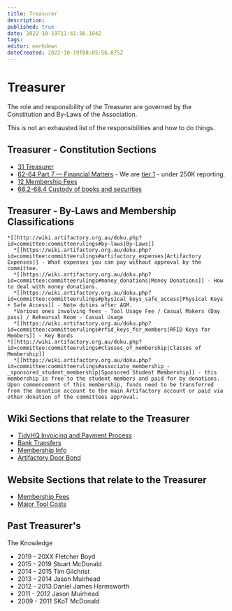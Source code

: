 ```yaml
---
title: Treasurer
description: 
published: true
date: 2022-10-19T11:41:56.104Z
tags: 
editor: markdown
dateCreated: 2022-10-19T08:05:56.875Z
---
```


# Treasurer

The role and responsibility of the Treasurer are governed by the Constitution and By-Laws of the Association.

This is not an exhausted list of the responsibilities and how to do things.

## Treasurer - Constitution Sections

-   [31 Treasurer](http://wiki.artifactory.org.au/doku.php?id=constitution#treasurer)
-   [62-64 Part 7 — Financial Matters](http://wiki.artifactory.org.au/doku.php?id=constitution#part_7_financial_matters) - We are [tier 1](https://www.commerce.wa.gov.au/publications/financial-reporting-under-new-associations-law) - under 250K reporting.
-   [12 Membership Fees](http://wiki.artifactory.org.au/doku.php?id=constitution#membership_fees)
-   [68.2-68.4 Custody of books and securities](http://wiki.artifactory.org.au/doku.php?id=constitution#custody_of_books_and_securities)

## Treasurer - By-Laws and Membership Classifications

    *[[http://wiki.artifactory.org.au/doku.php?id=committee:committeerulings#by-laws|By-Laws]]
      *[[https://wiki.artifactory.org.au/doku.php?id=committee:committeerulings#artifactory_expenses|Artifactory Expenses]] - What expenses you can pay without approval by the committee.
      *[[https://wiki.artifactory.org.au/doku.php?id=committee:committeerulings#money_donations|Money Donations]] - How to deal with money donations.
      *[[https://wiki.artifactory.org.au/doku.php?id=committee:committeerulings#physical_keys_safe_access|Physical Keys + Safe Access]] - Note duties after AGM.
      *Various ones involving fees - Tool Usage Fee / Casual Makers (Day pass) / Rehearsal Room - Casual Usage
      *[[https://wiki.artifactory.org.au/doku.php?id=committee:committeerulings#rfid_keys_for_members|RFID Keys for Members]] - Key Bonds
    *[[http://wiki.artifactory.org.au/doku.php?id=committee:committeerulings#classes_of_membership|Classes of Membership]]
      *[[https://wiki.artifactory.org.au/doku.php?id=committee:committeerulings#associate_membership_-_sponsored_student_membership|Sponsored Student Membership]] - this membership is free to the student members and paid for by donations.  Upon commencement of this membership, funds need to be transferred from the donation account to the main Artifactory account or paid via other donation of the committees approval.

## Wiki Sections that relate to the Treasurer

-   [TidyHQ Invoicing and Payment Process](http://wiki.artifactory.org.au/doku.php?id=tidyclub)
-   [Bank Transfers](http://wiki.artifactory.org.au/doku.php?id=payment)
-   [Membership Info](http://wiki.artifactory.org.au/doku.php?id=membership)
-   [Artifactory Door Bond](http://wiki.artifactory.org.au/doku.php?id=membership:doorcontrol)

## Website Sections that relate to the Treasurer

-   [Membership Fees](http://artifactory.org.au/membership/)
-   [Major Tool Costs](http://artifactory.org.au/membership/#majortool)

## Past Treasurer's

The Knowledge

-   2019 - 20XX Fletcher Boyd
-   2015 - 2019 Stuart McDonald
-   2014 - 2015 Tim Gilchrist
-   2013 - 2014 Jason Muirhead
-   2012 - 2013 Daniel James Harmsworth
-   2011 - 2012 Jason Muirhead
-   2009 - 2011 SKoT McDonald
